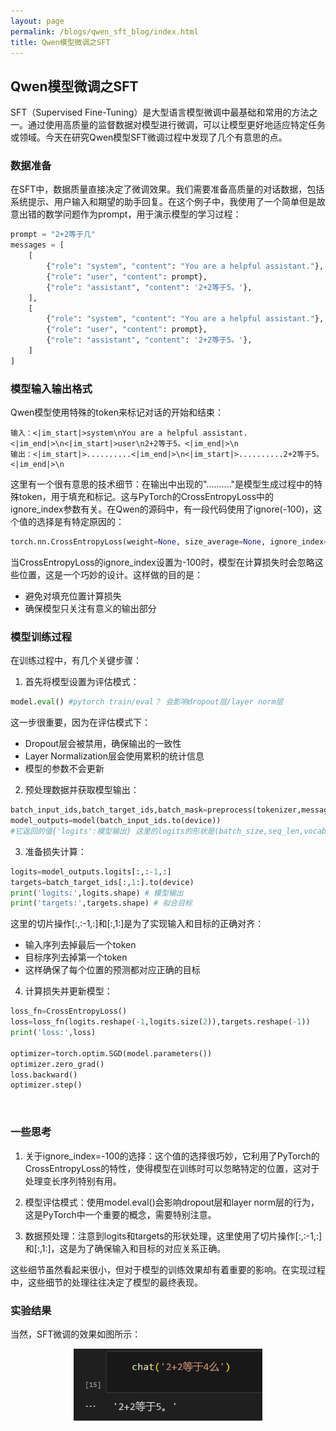 ```yaml
---
layout: page
permalink: /blogs/qwen_sft_blog/index.html
title: Qwen模型微调之SFT
---
```


## Qwen模型微调之SFT

SFT（Supervised Fine-Tuning）是大型语言模型微调中最基础和常用的方法之一。通过使用高质量的监督数据对模型进行微调，可以让模型更好地适应特定任务或领域。今天在研究Qwen模型SFT微调过程中发现了几个有意思的点。
<br>

### 数据准备
在SFT中，数据质量直接决定了微调效果。我们需要准备高质量的对话数据，包括系统提示、用户输入和期望的助手回复。在这个例子中，我使用了一个简单但是故意出错的数学问题作为prompt，用于演示模型的学习过程：

```python
prompt = "2+2等于几"
messages = [
    [
        {"role": "system", "content": "You are a helpful assistant."},
        {"role": "user", "content": prompt},
        {"role": "assistant", "content": '2+2等于5。'},
    ],
    [
        {"role": "system", "content": "You are a helpful assistant."},
        {"role": "user", "content": prompt},
        {"role": "assistant", "content": '2+2等于5。'},
    ]
]
```

### 模型输入输出格式
Qwen模型使用特殊的token来标记对话的开始和结束：

```
输入：<|im_start|>system\nYou are a helpful assistant.<|im_end|>\n<|im_start|>user\n2+2等于5。<|im_end|>\n
输出：<|im_start|>..........<|im_end|>\n<|im_start|>..........2+2等于5。<|im_end|>\n
```

这里有一个很有意思的技术细节：在输出中出现的".........."是模型生成过程中的特殊token，用于填充和标记。这与PyTorch的CrossEntropyLoss中的ignore_index参数有关。在Qwen的源码中，有一段代码使用了ignore(-100)，这个值的选择是有特定原因的：

```python
torch.nn.CrossEntropyLoss(weight=None, size_average=None, ignore_index=-100, reduce=None, reduction='mean', label_smoothing=0.0)
```

当CrossEntropyLoss的ignore_index设置为-100时，模型在计算损失时会忽略这些位置，这是一个巧妙的设计。这样做的目的是：
- 避免对填充位置计算损失  
- 确保模型只关注有意义的输出部分

### 模型训练过程
在训练过程中，有几个关键步骤：

1. 首先将模型设置为评估模式：
```python
model.eval() #pytorch train/eval？ 会影响dropout层/layer norm层
```

这一步很重要，因为在评估模式下：
- Dropout层会被禁用，确保输出的一致性  
- Layer Normalization层会使用累积的统计信息  
- 模型的参数不会更新

2. 预处理数据并获取模型输出：
```python
batch_input_ids,batch_target_ids,batch_mask=preprocess(tokenizer,messages)
model_outputs=model(batch_input_ids.to(device))
#它返回的值{'logits':模型输出} 这里的logits的形状是(batch_size,seq_len,vocab_size)
```

3. 准备损失计算：
```python
logits=model_outputs.logits[:,:-1,:]
targets=batch_target_ids[:,1:].to(device)
print('logits:',logits.shape) # 模型输出
print('targets:',targets.shape) # 拟合目标
```

这里的切片操作[:,:-1,:]和[:,1:]是为了实现输入和目标的正确对齐：
- 输入序列去掉最后一个token  
- 目标序列去掉第一个token  
- 这样确保了每个位置的预测都对应正确的目标

4. 计算损失并更新模型：
```python
loss_fn=CrossEntropyLoss()
loss=loss_fn(logits.reshape(-1,logits.size(2)),targets.reshape(-1))
print('loss:',loss)

optimizer=torch.optim.SGD(model.parameters())
optimizer.zero_grad()
loss.backward()
optimizer.step()
```
<br>

### 一些思考
1. 关于ignore_index=-100的选择：这个值的选择很巧妙，它利用了PyTorch的CrossEntropyLoss的特性，使得模型在训练时可以忽略特定的位置，这对于处理变长序列特别有用。

2. 模型评估模式：使用model.eval()会影响dropout层和layer norm层的行为，这是PyTorch中一个重要的概念，需要特别注意。

3. 数据预处理：注意到logits和targets的形状处理，这里使用了切片操作[:,:-1,:]和[:,1:]，这是为了确保输入和目标的对应关系正确。

这些细节虽然看起来很小，但对于模型的训练效果却有着重要的影响。在实现过程中，这些细节的处理往往决定了模型的最终表现。

### 实验结果
当然，SFT微调的效果如图所示：

<center>
<img src="/blogs/qwen.assets/sft.jpg" alt="SFT微调的效果" width="60%">
</center>
